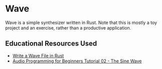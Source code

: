 # Wave
Wave is a simple synthesizer written in Rust. Note that this is mostly a toy project and an exercise, rather than a productive application.

## Educational Resources Used
- [Write a Wave File in Rust](https://www.youtube.com/watch?v=odeWLp96fdo)
- [Audio Programming for Beginners Tutorial 02 - The Sine Wave](https://www.youtube.com/watch?v=Yk9CRHntoiI)
